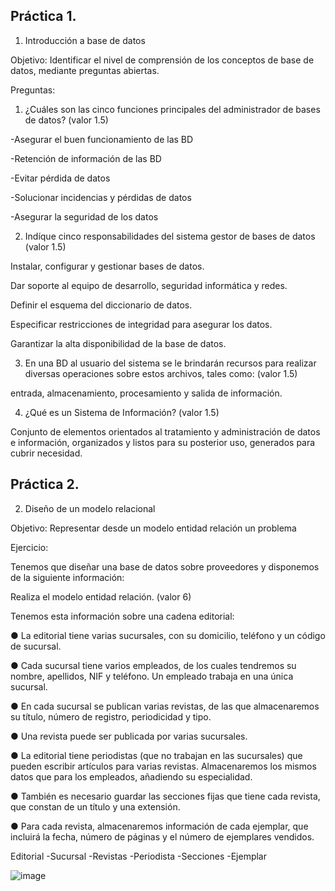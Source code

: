 ## Práctica 1.

1. Introducción a base de datos

Objetivo: Identificar el nivel de comprensión de los conceptos de base de datos,
mediante preguntas abiertas.
 
Preguntas:

1. ¿Cuáles son las cinco funciones principales del administrador de bases de datos?
(valor 1.5)

-Asegurar el buen funcionamiento de las BD

-Retención de información de las BD

-Evitar pérdida de datos

-Solucionar incidencias y pérdidas de datos

-Asegurar la seguridad de los datos

2. Indíque cinco responsabilidades del sistema gestor de bases de datos (valor 1.5)

Instalar, configurar y gestionar bases de datos.

Dar soporte al equipo de desarrollo, seguridad informática y redes.

Definir el esquema del diccionario de datos.

Especificar restricciones de integridad para asegurar los datos.

Garantizar la alta disponibilidad de la base de datos.

3. En una BD al usuario del sistema se le brindarán recursos para realizar diversas
operaciones sobre estos archivos, tales como: (valor 1.5)

 entrada, almacenamiento, procesamiento y salida de información.

4. ¿Qué es un Sistema de Información? (valor 1.5)

Conjunto de elementos orientados al tratamiento y administración de datos e información, organizados y listos para su posterior uso, generados para cubrir necesidad.

## Práctica 2.

2. Diseño de un modelo relacional

Objetivo: Representar desde un modelo entidad relación un problema


Ejercicio:

Tenemos que diseñar una base de datos sobre proveedores y disponemos de la siguiente
información:

Realiza el modelo entidad relación. (valor 6)

Tenemos esta información sobre una cadena editorial:

● La editorial tiene varias sucursales, con su domicilio, teléfono y un código de
sucursal.

● Cada sucursal tiene varios empleados, de los cuales tendremos su nombre,
apellidos, NIF y teléfono. Un empleado trabaja en una única sucursal.

● En cada sucursal se publican varias revistas, de las que almacenaremos su título,
número de registro, periodicidad y tipo.

● Una revista puede ser publicada por varias sucursales.

● La editorial tiene periodistas (que no trabajan en las sucursales) que pueden
escribir artículos para varias revistas. Almacenaremos los mismos datos que para
los empleados, añadiendo su especialidad.

● También es necesario guardar las secciones fijas que tiene cada revista, que
constan de un título y una extensión.

● Para cada revista, almacenaremos información de cada ejemplar, que incluirá la
fecha, número de páginas y el número de ejemplares vendidos.

Editorial
-Sucursal
-Revistas
-Periodista
-Secciones
-Ejemplar


![image](https://user-images.githubusercontent.com/90996552/169089360-96b6ee6a-b2e9-43c8-842b-fb19ce6e03f7.png)
